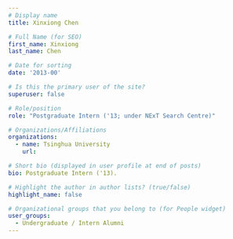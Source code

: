 ```yaml
---
# Display name
title: Xinxiong Chen

# Full Name (for SEO) 
first_name: Xinxiong
last_name: Chen

# Date for sorting
date: '2013-00'

# Is this the primary user of the site?
superuser: false

# Role/position
role: "Postgraduate Intern ('13; under NExT Search Centre)"

# Organizations/Affiliations
organizations:
  - name: Tsinghua University
    url: 

# Short bio (displayed in user profile at end of posts)
bio: Postgraduate Intern ('13). 

# Highlight the author in author lists? (true/false)
highlight_name: false

# Organizational groups that you belong to (for People widget)
user_groups:
  - Undergraduate / Intern Alumni
---
```

